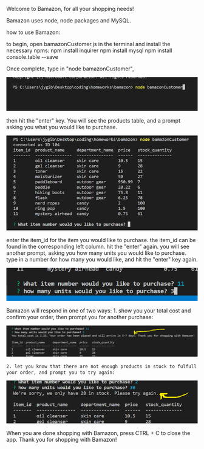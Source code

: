 Welcome to Bamazon, for all your shopping needs!

Bamazon uses node, node packages and MySQL. 

how to use Bamazon:

to begin, open bamazonCustomer.js in the terminal and install the necessary npms:
npm install inquirer
npm install mysql
npm install console.table --save

Once complete, type in "node bamazonCustomer", 

![begin](/images/begin.png)

then hit the "enter" key. You will see the products table, and a prompt asking you what you would like to purchase.

![enter](/images/enter.png)

enter the item_id for the item you would like to purchase. the item_id can be found in the corresponding left column. hit the "enter" again. you will see another prompt, asking you how many units you would like to purchase. type in a number for how many you would like, and hit the "enter" key again. 

![purchase](/images/purchase.png)

Bamazon will respond in one of two ways:
    1. show you your total cost and confirm your order, then prompt you for another purchase:

![confirmation](/images/confirmation.png)

    2. let you know that there are not enough products in stock to fulfull your order, and prompt you to try again:

![not-enough](/images/not-enough-product.png)

When you are done shopping with Bamazon, press CTRL + C to close the app. Thank you for shopping with Bamazon!